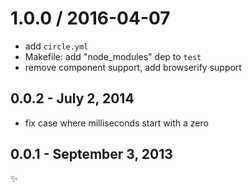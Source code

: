 
1.0.0 / 2016-04-07
==================

  * add `circle.yml`
  * Makefile: add "node_modules" dep to `test`
  * remove component support, add browserify support

0.0.2 - July 2, 2014
--------------------
* fix case where milliseconds start with a zero

0.0.1 - September 3, 2013
-------------------------
:sparkles: